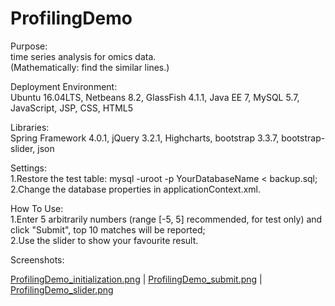 # ProfilingDemo
Purpose: </br>
time series analysis for omics data.</br>
(Mathematically: find the similar lines.)</br>

Deployment Environment:</br>
Ubuntu 16.04LTS, Netbeans 8.2, GlassFish 4.1.1, Java EE 7, MySQL 5.7, JavaScript, JSP, CSS, HTML5</br>

Libraries:</br>
Spring Framework 4.0.1, jQuery 3.2.1, Highcharts, bootstrap 3.3.7, bootstrap-slider, json</br>

Settings:</br>
1.Restore the test table: mysql -uroot -p YourDatabaseName < backup.sql;</br>
2.Change the database properties in applicationContext.xml.</br>

How To Use:</br>
1.Enter 5 arbitrarily numbers (range [-5, 5] recommended, for test only) and click "Submit", top 10 matches will be reported;</br>
2.Use the slider to show your favourite result. </b>

Screenshots:</b>

[ProfilingDemo_initialization.png](http://xlin.me/ProfilingDemo/ProfilingDemo_initialization.png) |
[ProfilingDemo_submit.png](http://xlin.me/ProfilingDemo/ProfilingDemo_submit.png) | 
[ProfilingDemo_slider.png](http://xlin.me/ProfilingDemo/ProfilingDemo_slider.png) 

